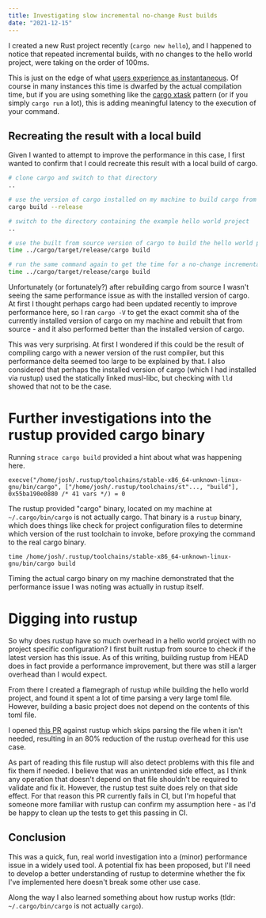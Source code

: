```yaml
---
title: Investigating slow incremental no-change Rust builds
date: "2021-12-15"
---
```


I created a new Rust project recently (`cargo new hello`), and I happened to notice that repeated incremental builds, with no changes to the hello world project, were taking on the order of 100ms.

This is just on the edge of what [users experience as instantaneous](https://www.nngroup.com/articles/response-times-3-important-limits/). Of course in many instances this time is dwarfed by the actual compilation time, but if you are using something like the [cargo xtask](https://github.com/matklad/cargo-xtask) pattern (or if you simply `cargo run` a lot), this is adding meaningful latency to the execution of your command.

## Recreating the result with a local build

Given I wanted to attempt to improve the performance in this case, I first wanted to confirm that I could recreate this result with a local build of cargo.

```bash
# clone cargo and switch to that directory
..

# use the version of cargo installed on my machine to build cargo from source
cargo build --release

# switch to the directory containing the example hello world project
..

# use the built from source version of cargo to build the hello world project
time ../cargo/target/release/cargo build

# run the same command again to get the time for a no-change incremental rebuild
time ../cargo/target/release/cargo build
```

Unfortunately (or fortunately?) after rebuilding cargo from source I wasn't seeing the same performance issue as with the installed version of cargo. At first I thought perhaps cargo had been updated recently to improve performance here, so I ran `cargo -V` to get the exact commit sha of the currently installed version of cargo on my machine and rebuilt that from source - and it also performed better than the installed version of cargo. 

This was very surprising. At first I wondered if this could be the result of compiling cargo with a newer version of the rust compiler, but this performance delta seemed too large to be explained by that. I also considered that perhaps the installed version of cargo (which I had installed via rustup) used the statically linked musl-libc, but checking with `lld` showed that not to be the case.

# Further investigations into the rustup provided cargo binary

Running `strace cargo build` provided a hint about what was happening here.

```
execve("/home/josh/.rustup/toolchains/stable-x86_64-unknown-linux-gnu/bin/cargo", ["/home/josh/.rustup/toolchains/st"..., "build"], 0x55ba190e0880 /* 41 vars */) = 0
```

The rustup provided "cargo" binary, located on my machine at `~/.cargo/bin/cargo` is not actually cargo. That binary is a `rustup` binary, which does things like check for project configuration files to determine which version of the rust toolchain to invoke, before proxying the command to the real cargo binary.

```
time /home/josh/.rustup/toolchains/stable-x86_64-unknown-linux-gnu/bin/cargo build
```

Timing the actual cargo binary on my machine demonstrated that the performance issue I was noting was actually in rustup itself.

# Digging into rustup

So why does rustup have so much overhead in a hello world project with no project specific configuration? I first built rustup from source to check if the latest version has this issue. As of this writing, building rustup from HEAD does in fact provide a performance improvement, but there was still a larger overhead than I would expect.

From there I created a flamegraph of rustup while building the hello world project, and found it spent a lot of time parsing a very large toml file. However, building a basic project does not depend on the contents of this toml file.

I opened [this PR](https://github.com/rust-lang/rustup/pull/2917) against rustup which skips parsing the file when it isn't needed, resulting in an 80% reduction of the rustup overhead for this use case.

As part of reading this file rustup will also detect problems with this file and fix them if needed. I believe that was an unintended side effect, as I think any operation that doesn't depend on that file shouldn't be required to validate and fix it. However, the rustup test suite does rely on that side effect. For that reason this PR currently fails in CI, but I'm hopeful that someone more familiar with rustup can confirm my assumption here - as I'd be happy to clean up the tests to get this passing in CI.

## Conclusion

This was a quick, fun, real world investigation into a (minor) performance issue in a widely used tool. A potential fix has been proposed, but I'll need to develop a better understanding of rustup to determine whether the fix I've implemented here doesn't break some other use case.

Along the way I also learned something about how rustup works (tldr: `~/.cargo/bin/cargo` is not actually `cargo`).
